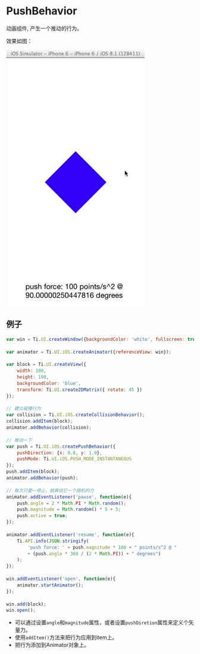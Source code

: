 # PushBehavior

动画组件, 产生一个推动的行为。

效果如图：

![push behavior](/images/ui_ios_push_behavior.gif)

## 例子

```js
var win = Ti.UI.createWindow({backgroundColor: 'white', fullscreen: true});

var animator = Ti.UI.iOS.createAnimator({referenceView: win});

var block = Ti.UI.createView({
    width: 100,
    height: 100,
    backgroundColor: 'blue',
    transform: Ti.UI.create2DMatrix({ rotate: 45 })
});

// 建立碰撞行为
var collision = Ti.UI.iOS.createCollisionBehavior();
collision.addItem(block);
animator.addBehavior(collision);

// 推动一下
var push = Ti.UI.iOS.createPushBehavior({
    pushDirection: {x: 0.0, y: 1.0},
    pushMode: Ti.UI.iOS.PUSH_MODE_INSTANTANEOUS
});
push.addItem(block);
animator.addBehavior(push);

// 每次只要一停止，就再给它一个随机的力
animator.addEventListener('pause', function(e){
    push.angle = 2 * Math.PI * Math.random();
    push.magnitude = Math.random() * 5 + 5;
    push.active = true;
});

animator.addEventListener('resume', function(e){
    Ti.API.info(JSON.stringify(
        'push force: ' + push.magnitude * 100 + " points/s^2 @ "
        + (push.angle * 360 / (2 * Math.PI)) + " degrees")
    );
});

win.addEventListener('open', function(e){
    animator.startAnimator();
});

win.add(block);
win.open();
```

- 可以通过设置`angle`和`magnitude`属性，或者设置`pushDiretion`属性来定义个矢量力。
- 使用`addItem()`方法来把行为应用到item上。
- 把行为添加到Animator对象上。
